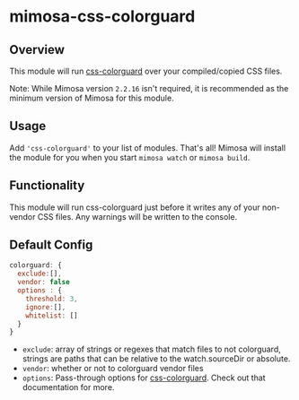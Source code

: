 mimosa-css-colorguard
===========

## Overview

This module will run [css-colorguard](https://github.com/SlexAxton/css-colorguard) over your compiled/copied CSS files.

Note: While Mimosa version `2.2.16` isn't required, it is recommended as the minimum version of Mimosa for this module.

## Usage

Add `'css-colorguard'` to your list of modules.  That's all!  Mimosa will install the module for you when you start `mimosa watch` or `mimosa build`.

## Functionality

This module will run css-colorguard just before it writes any of your non-vendor CSS files.  Any warnings will be written to the console.

## Default Config

```javascript
colorguard: {
  exclude:[],
  vendor: false
  options : {
    threshold: 3,
    ignore:[],
    whitelist: []
  }
}
```

* `exclude`: array of strings or regexes that match files to not colorguard, strings are paths that can be relative to the watch.sourceDir or absolute.
* `vendor`: whether or not to colorguard vendor files
* `options`: Pass-through options for [css-colorguard](https://github.com/SlexAxton/css-colorguard). Check out that documentation for more.  